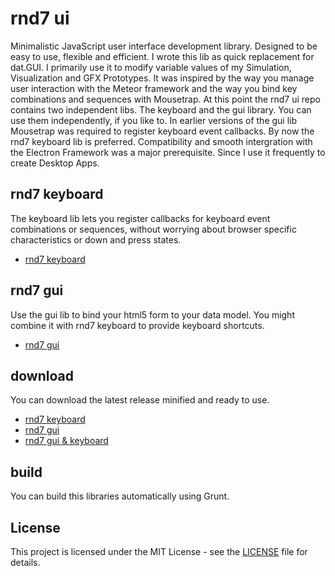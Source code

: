 # rnd7 ui
Minimalistic JavaScript user interface development library. Designed to be easy to use, flexible and efficient.
I wrote this lib as quick replacement for dat.GUI. I primarily use it to modify variable values of my Simulation, Visualization and GFX Prototypes.
It was inspired by the way you manage user interaction with the Meteor framework and the way you bind key combinations and sequences with Mousetrap.
At this point the rnd7 ui repo contains two independent libs. The keyboard and the gui library. You can use them independently, if you like to.
In earlier versions of the gui lib Mousetrap was required to register keyboard event callbacks. By now the rnd7 keyboard lib is preferred.
Compatibility and smooth intergration with the Electron Framework was a major prerequisite. Since I use it frequently to create Desktop Apps.

## rnd7 keyboard
The keyboard lib lets you register callbacks for keyboard event combinations or sequences, without worrying about browser specific characteristics or down and press states.

* [rnd7 keyboard](https://github.com/rnd7/ui/lib/keyboard.js)

## rnd7 gui
Use the gui lib to bind your html5 form to your data model. You might combine it with rnd7 keyboard to provide keyboard shortcuts.

* [rnd7 gui](https://github.com/rnd7/ui/lib/gui.js)

## download
You can download the latest release minified and ready to use.

* [rnd7 keyboard](https://github.com/rnd7/ui/bin/keyboard.min.js)
* [rnd7 gui](https://github.com/rnd7/ui/bin/gui.min.js)
* [rnd7 gui & keyboard](https://github.com/rnd7/ui/bin/ui.min.js)

## build
You can build this libraries automatically using Grunt.

## License
This project is licensed under the MIT License - see the [LICENSE](LICENSE) file for details.
